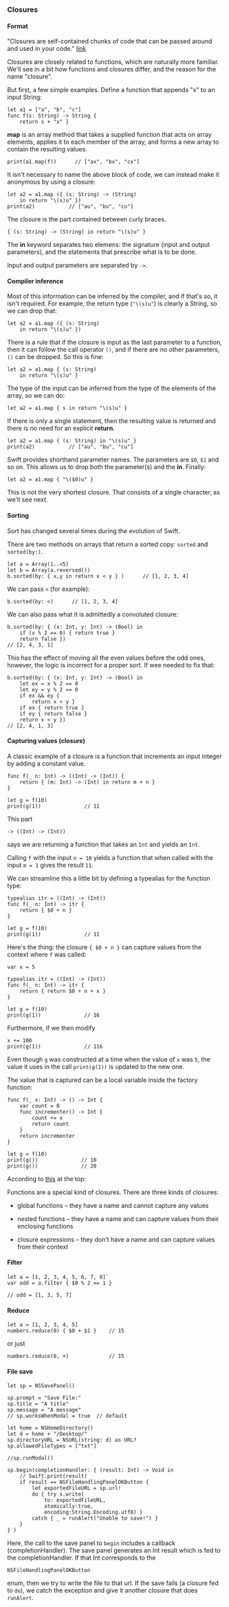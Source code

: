 ### Closures

#### Format

"Closures are self-contained chunks of code that can be passed around and used in your code."  [link](https://www.weheartswift.com/closures/)

Closures are closely related to functions, which are naturally more familiar.  We'll see in a bit how functions and closures differ, and the reason for the name "closure".  

But first, a few simple examples.  Define a function that appends "x" to an input String:

```
let a1 = ["a", "b", "c"]
func f(s: String) -> String { 
    return s + "x" }
```

**map** is an array method that takes a supplied function that acts on array elements, applies it to each member of the array, and forms a new array to contain the resulting values.

```
print(a1.map(f))      // ["ax", "bx", "cx"]
```

It isn't necessary to name the above block of code, we can instead make it anonymous by using a closure:

```
let a2 = a1.map ({ (s: String) -> (String) 
    in return "\(s)u" })
print(a2)           // ["au", "bu", "cu"]
```

The closure is the part contained between curly braces.

```
{ (s: String) -> (String) in return "\(s)u" }
```

The **in** keyword separates two elemens:  the signature (input and output parameters), and the statements that prescribe what is to be done.

Input and output parameters are separated by `->`.

#### Compiler inference

Most of this information can be inferred by the compiler, and if that's so, it isn't required.  For example, the return type (`"\(s)u"`) is clearly a String, so we can drop that:

```
let a2 = a1.map ({ (s: String)
    in return "\(s)u" })
```

There is a rule that if the closure is input as the last parameter to a function, then it can follow the call operator `()`, and if there are no other parameters, `()` can be dropped.  So this is fine:

```
let a2 = a1.map { (s: String)
    in return "\(s)u" }
```

The type of the input can be inferred from the type of the elements of the array, so we can do:

```
let a2 = a1.map { s in return "\(s)u" }
```

If there is only a single statement, then the resulting value is returned and there is no need for an explicit **return**.

```
let a2 = a1.map { (s: String) in "\(s)u" }
print(a2)           // ["au", "bu", "cu"]
```

Swift provides shorthand parameter names.  The parameters are `$0`, `$1` and so on.  This allows us to drop both the parameter(s) and the **in**.  Finally:

```
let a2 = a1.map { "\($0)u" }
```

This is not the very shortest closure.  That consists of a single character, as we'll see next.

#### Sorting

Sort has changed several times during the evolution of Swift.  

There are two methods on arrays that return a sorted copy:  `sorted` and `sorted(by:)`.

```
let a = Array(1..<5)
let b = Array(a.reversed())
b.sorted(by: { x,y in return x < y } )      // [1, 2, 3, 4]
```

We can pass `<` (for example):

```
b.sorted(by: <)      // [1, 2, 3, 4]
```

We can also pass what it is admittedly a convoluted closure:

```
b.sorted(by: { (x: Int, y: Int) -> (Bool) in
    if (x % 2 == 0) { return true }
    return false })
// [2, 4, 3, 1]
```

This has the effect of moving all the even values before the odd ones, however, the logic is incorrect for a proper sort.  If wee needed to fix that:

```
b.sorted(by: { (x: Int, y: Int) -> (Bool) in
    let ex = x % 2 == 0
    let ey = y % 2 == 0
    if ex && ey {
        return x < y }
    if ex { return true }
    if ey { return false }
    return x < y })
// [2, 4, 1, 3]
```

#### Capturing values (closure)

A classic example of a closure is a function that increments an input integer by adding a constant value. 

```
func f(_ n: Int) -> ((Int) -> (Int)) {
    return { (m: Int) -> (Int) in return m + n }
}

let g = f(10)
print(g(1))              // 11
```

This part 

```
-> ((Int) -> (Int))
```

says we are returning a function that takes an `Int` and yields an `Int`.

Calling `f` with the input `n = 10` yields a function that when called with the input `m = 1` gives the result `11`.

We can streamline this a little bit by defining a typealias for the function type:

```
typealias itr = ((Int) -> (Int))
func f(_ n: Int) -> itr {
    return { $0 + n }
}

let g = f(10)
print(g(1))              // 11
```

Here's the thing:  the closure `{ $0 + n }` can capture values from the context where `f` was called:

```
var x = 5

typealias itr = ((Int) -> (Int))
func f(_ n: Int) -> itr {
    return { return $0 + n + x }
}

let g = f(10)
print(g(1))              // 16
```

Furthermore, if we then modify 

```
x += 100
print(g(1))              // 116
```

Even though `g` was constructed at a time when the value of `x` was `5`, the value it uses in the call `print(g(1))` is updated to the new one.

The value that is captured can be a local variable inside the factory function:

```
func f(_ x: Int) -> () -> Int {
    var count = 0
    func incrementer() -> Int {
        count += x
        return count
    }
    return incrementer
}

let g = f(10)
print(g())              // 10
print(g())              // 20
```

According to [this](https://www.weheartswift.com/closures/) at the top:

Functions are a special kind of closures. There are three kinds of closures:

* global functions – they have a name and cannot capture any values

* nested functions – they have a name and can capture values from their enclosing functions 

* closure expressions – they don’t have a name and can capture values from their context

#### Filter

```
let a = [1, 2, 3, 4, 5, 6, 7, 8]`
var odd = a.filter { $0 % 2 == 1 } 

// odd = [1, 3, 5, 7]
```

#### Reduce


```
let a = [1, 2, 3, 4, 5]
numbers.reduce(0) { $0 + $1 }    // 15
```

or just

```
numbers.reduce(0, +)             // 15
```

#### File save

```
let sp = NSSavePanel()

sp.prompt = "Save File:"
sp.title = "A title"
sp.message = "A message"
// sp.worksWhenModal = true  // default

let home = NSHomeDirectory()
let d = home + "/Desktop/"
sp.directoryURL = NSURL(string: d) as URL?
sp.allowedFileTypes = ["txt"]

//sp.runModal()

sp.begin(completionHandler: { (result: Int) -> Void in
    // Swift.print(result)
    if result == NSFileHandlingPanelOKButton {
        let exportedFileURL = sp.url!
        do { try s.write(
            to: exportedFileURL, 
            atomically:true,
            encoding:String.Encoding.utf8) }
        catch { _ = runAlert("Unable to save!") }
    }
} )
```

Here, the call to the save panel to `begin` includes a callback (completionHandler).  The save panel generates an Int result which is fed to the completionHandler.  If that Int corresponds to the 

```
NSFileHandlingPanelOKButton
``` 

enum, then we try to write the file to that url.  If the save fails (a closure fed to `do`), we catch the exception and give it another closure that does `runAlert`. 